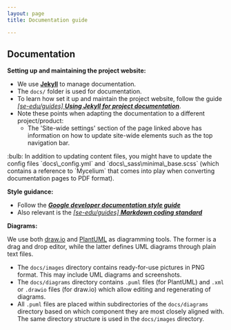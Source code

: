 ```yaml
---
layout: page
title: Documentation guide

---
```


## Documentation

**Setting up and maintaining the project website:**

* We use [**Jekyll**](https://jekyllrb.com/) to manage documentation.
* The `docs/` folder is used for documentation.
* To learn how set it up and maintain the project website, follow the guide
  [_[se-edu/guides] **Using Jekyll for project
  documentation**_](https://se-education.org/guides/tutorials/jekyll.html).
* Note these points when adapting the documentation to a different
  project/product:
  * The 'Site-wide settings' section of the page linked above has information
    on how to update site-wide elements such as the top navigation bar.

<div markdown="span" class="alert alert-success">
:bulb: In addition to updating content files, you might have to update the
config files `docs\_config.yml` and `docs\_sass\minima\_base.scss` (which
contains a reference to `Mycelium` that comes into play when converting
documentation pages to PDF format).
</div>

**Style guidance:**

* Follow the [**_Google developer documentation style
  guide_**](https://developers.google.com/style)
* Also relevant is the [_[se-edu/guides] **Markdown coding
  standard**_](https://se-education.org/guides/conventions/markdown.html)

**Diagrams:**

We use both [draw.io](https://app.diagrams.net/) and
[PlantUML](https://plantuml.com/) as diagramming tools. The former is a drag
and drop editor, while the latter defines UML diagrams through plain text
files.

* The `docs/images` directory contains ready-for-use pictures in PNG format.
  This may include UML diagrams and screenshots.
* The `docs/diagrams` directory contains `.puml` files (for PlantUML) and
  `.xml` or `.drawio` files (for draw.io) which allow editing and regenerating
  of diagrams.
* All `.puml` files are placed within subdirectories of the `docs/diagrams`
  directory based on which component they are most closely aligned with. The
  same directory structure is used in the `docs/images` directory.
